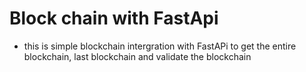 # Block chain with FastApi

- this is simple blockchain intergration with FastAPi to get the entire blockchain, last blockchain and validate the blockchain 

